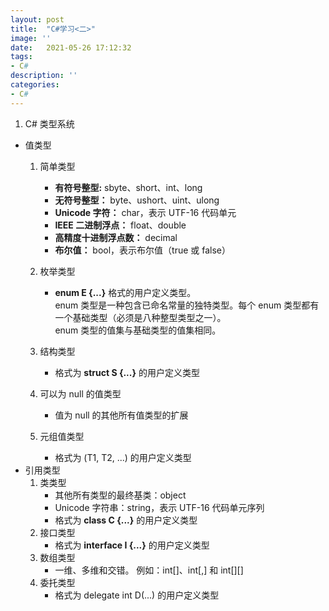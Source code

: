 ```yaml
---
layout: post
title:  "C#学习<二>"
image: ''
date:   2021-05-26 17:12:32
tags:
- C#
description: ''
categories: 
- C#
---
```


1. C# 类型系统
* 值类型
    1. 简单类型
        * **有符号整型:** sbyte、short、int、long
        * **无符号整型：** byte、ushort、uint、ulong
        * **Unicode 字符：** char，表示 UTF-16 代码单元
        * **IEEE 二进制浮点：** float、double
        * **高精度十进制浮点数：** decimal
        * **布尔值：** bool，表示布尔值（true 或 false）

    2. 枚举类型  
        * **enum E {...}** 格式的用户定义类型。   
        enum 类型是一种包含已命名常量的独特类型。每个 enum 类型都有一个基础类型（必须是八种整型类型之一）。    
        enum 类型的值集与基础类型的值集相同。

    3. 结构类型  
        * 格式为 **struct S {...}** 的用户定义类型
    
    4. 可以为 null 的值类型  
        * 值为 null 的其他所有值类型的扩展
    
    5. 元组值类型
        * 格式为 (T1, T2, ...) 的用户定义类型
* 引用类型
    1. 类类型
        * 其他所有类型的最终基类：object
        * Unicode 字符串：string，表示 UTF-16 代码单元序列
        * 格式为 **class C {...}** 的用户定义类型
    2. 接口类型
        * 格式为 **interface I {...}** 的用户定义类型
    3. 数组类型
        * 一维、多维和交错。 例如：int[]、int[,] 和 int[][]
    4. 委托类型
        * 格式为 delegate int D(...) 的用户定义类型